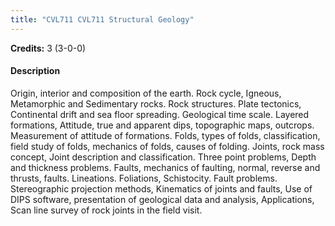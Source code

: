 ```yaml
---
title: "CVL711 CVL711 Structural Geology"
---
```

**Credits:** 3 (3-0-0)

#### Description
Origin, interior and composition of the earth. Rock cycle, Igneous, Metamorphic and Sedimentary rocks. Rock structures. Plate tectonics, Continental drift and sea floor spreading. Geological time scale. Layered formations, Attitude, true and apparent dips, topographic maps, outcrops. Measurement of attitude of formations. Folds, types of folds, classification, field study of folds, mechanics of folds, causes of folding. Joints, rock mass concept, Joint description and classification. Three point problems, Depth and thickness problems. Faults, mechanics of faulting, normal, reverse and thrusts, faults. Lineations. Foliations, Schistocity. Fault problems. Stereographic projection methods, Kinematics of joints and faults, Use of DIPS software, presentation of geological data and analysis, Applications, Scan line survey of rock joints in the field visit.
